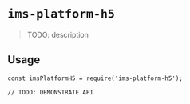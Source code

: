 # `ims-platform-h5`

> TODO: description

## Usage

```
const imsPlatformH5 = require('ims-platform-h5');

// TODO: DEMONSTRATE API
```
